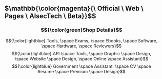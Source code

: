 ## $\mathbb{\color{magenta}{\ Official \ Web \ Pages \ AlsecTech \ Beta}}$$
### $${\color{green}Shop Details}$$

$${\color{lightblue} Tools, \space Exams, \space Ebooks, \space Software, \space Hardware, \space Reviewers}$$
$${\color{lightblue} API \space Tools, \space Graphic \space Design, \space Website \space Design, \space Online \space Assistant}$$
$${\color{lightblue} Government \space Assistant, \space CV \space Resume \space Premium \space Design}$$ 

 
